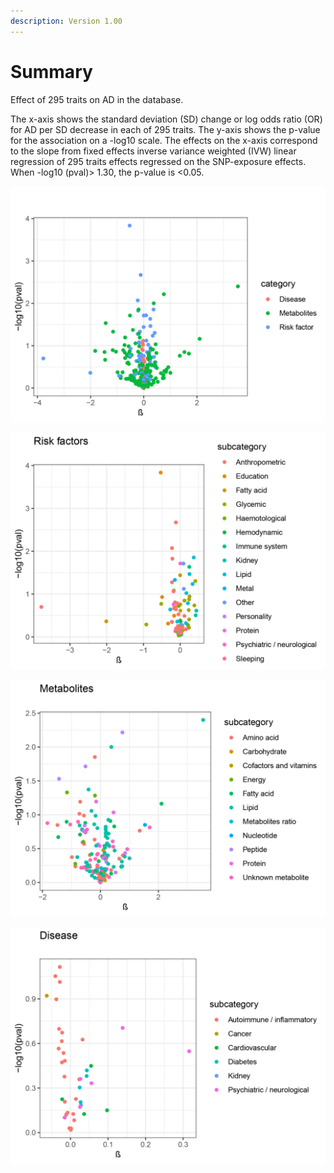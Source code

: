 ```yaml
---
description: Version 1.00
---
```


# Summary

Effect of 295 traits on AD in the database.

The x-axis shows the standard deviation \(SD\) change or log odds ratio \(OR\) for AD per SD decrease in each of 295 traits. The y-axis shows the p-value for the association on a -log10 scale. The effects on the x-axis correspond to the slope from fixed effects inverse variance weighted \(IVW\) linear regression of 295 traits effects regressed on the SNP-exposure effects. When -log10 \(pval\)&gt; 1.30, the p-value is &lt;0.05.

![](.gitbook/assets/tu-pian.png)

![](.gitbook/assets/tu-pian%20%281%29.png)

![](.gitbook/assets/tu-pian%20%282%29.png)

![](.gitbook/assets/tu-pian%20%283%29.png)



